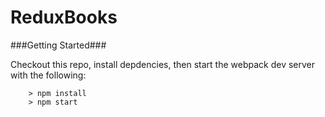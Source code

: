 # ReduxBooks

###Getting Started###

Checkout this repo, install depdencies, then start the webpack dev server with the following:

```
	> npm install
	> npm start
```

